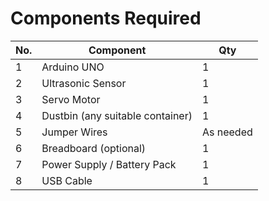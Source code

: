 # Components Required

| No. | Component                         | Qty     |
|-----|----------------------------------|---------|
| 1   | Arduino UNO                      | 1       |
| 2   | Ultrasonic Sensor                | 1       |
| 3   | Servo Motor                      | 1       |
| 4   | Dustbin (any suitable container) | 1       |
| 5   | Jumper Wires                     | As needed |
| 6   | Breadboard (optional)            | 1       |
| 7   | Power Supply / Battery Pack      | 1       |
| 8   | USB Cable                        | 1       |

